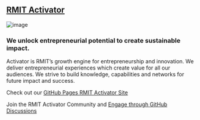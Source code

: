 ## [RMIT Activator](https://www.rmit.edu.au/for-business/activator)
![image](https://user-images.githubusercontent.com/13181456/133882481-b499e66b-e17b-430e-bfdd-bf20485b83c9.jpeg)
### We unlock entrepreneurial potential to create sustainable impact.
Activator is RMIT’s growth engine for entrepreneurship and innovation. We deliver entrepreneurial experiences which create value for all our audiences. We strive to build knowledge, capabilities and networks for future impact and success.

Check out our [GitHub Pages RMIT Activator Site](https://rmit-activator.github.io/.github/) 

Join the RMIT Activator Community and [Engage through GitHub Discussions](https://github.com/RMIT-Activator/.github/discussions)
